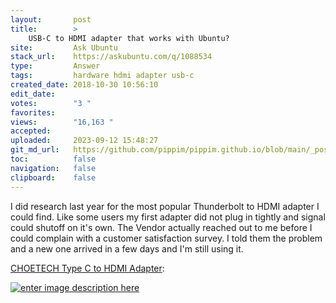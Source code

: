 ```yaml
---
layout:       post
title:        >
    USB-C to HDMI adapter that works with Ubuntu?
site:         Ask Ubuntu
stack_url:    https://askubuntu.com/q/1088534
type:         Answer
tags:         hardware hdmi adapter usb-c
created_date: 2018-10-30 10:56:10
edit_date:    
votes:        "3 "
favorites:    
views:        "16,163 "
accepted:     
uploaded:     2023-09-12 15:48:27
git_md_url:   https://github.com/pippim/pippim.github.io/blob/main/_posts/2018/2018-10-30-USB-C-to-HDMI-adapter-that-works-with-Ubuntu_.md
toc:          false
navigation:   false
clipboard:    false
---
```


I did research last year for the most popular Thunderbolt to HDMI adapter I could find. Like some users my first adapter did not plug in tightly and signal could shutoff on it's own. The Vendor actually reached out to me before I could complain with a customer satisfaction survey. I told them the problem and a new one arrived in a few days and I'm still using it.

[CHOETECH Type C to HDMI Adapter][1]:

[![enter image description here][2]][2]


  [1]: https://www.amazon.com/Adapter-CHOETECH-Thunderbolt-Compatible-MacBook/dp/B071DGKBYP/ref=sr_1_4?ie=UTF8&qid=1540896825&sr=8-4&keywords=choetech%20usb%20c%20to%20hdmi
  [2]: https://i.stack.imgur.com/r2L9bm.jpg
